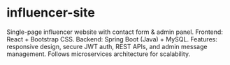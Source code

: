 # influencer-site
Single-page influencer website with contact form &amp; admin panel. Frontend: React + Bootstrap CSS. Backend: Spring Boot (Java) + MySQL. Features: responsive design, secure JWT auth, REST APIs, and admin message management. Follows microservices architecture for scalability.
